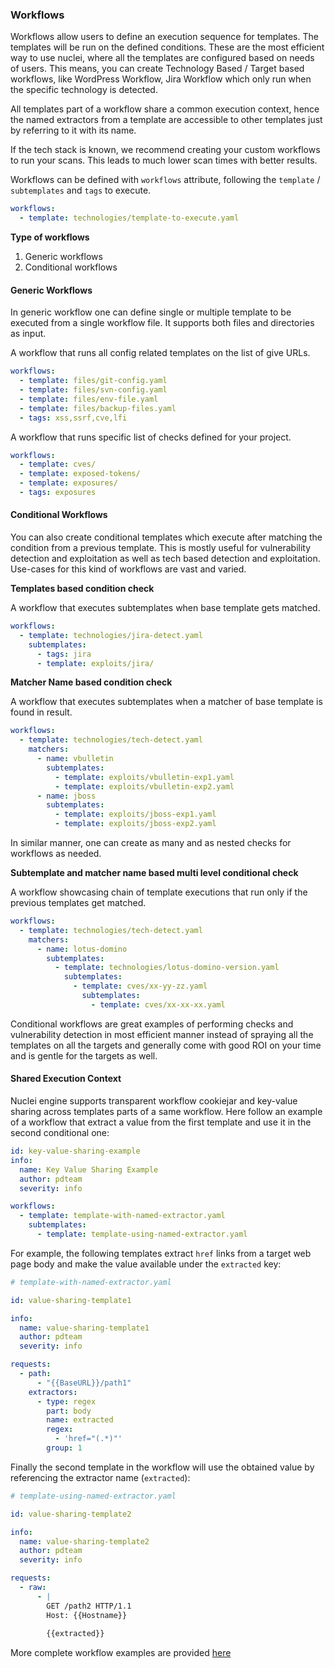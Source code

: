 ### Workflows

Workflows allow users to define an execution sequence for templates. The templates will be run on the defined conditions. These are the most efficient way to use nuclei, where all the templates are configured based on needs of users. This means, you can create Technology Based / Target based workflows, like WordPress Workflow, Jira Workflow which only run when the specific technology is detected.

All templates part of a workflow share a common execution context, hence the named extractors from a template are accessible to other templates just by referring to it with its name.

If the tech stack is known, we recommend creating your custom workflows to run your scans. This leads to much lower scan times with better results.

Workflows can be defined with `workflows` attribute, following the `template` / `subtemplates` and `tags` to execute.

```yaml
workflows:
  - template: technologies/template-to-execute.yaml
```

**Type of workflows**

1. Generic workflows
2. Conditional workflows

#### Generic Workflows

In generic workflow one can define single or multiple template to be executed from a single workflow file. It supports both files and directories as input.

A workflow that runs all config related templates on the list of give URLs.

```yaml
workflows:
  - template: files/git-config.yaml
  - template: files/svn-config.yaml
  - template: files/env-file.yaml
  - template: files/backup-files.yaml
  - tags: xss,ssrf,cve,lfi
```

A workflow that runs specific list of checks defined for your project.

```yaml
workflows:
  - template: cves/
  - template: exposed-tokens/
  - template: exposures/
  - tags: exposures
```

#### Conditional Workflows

You can also create conditional templates which execute after matching the condition from a previous template. This is mostly useful for vulnerability detection and exploitation as well as tech based detection and exploitation. Use-cases for this kind of workflows are vast and varied.

**Templates based condition check**

A workflow that executes subtemplates when base template gets matched.

```yaml
workflows:
  - template: technologies/jira-detect.yaml
    subtemplates:
      - tags: jira
      - template: exploits/jira/
```

**Matcher Name based condition check**

A workflow that executes subtemplates when a matcher of base template is found in result.

```yaml
workflows:
  - template: technologies/tech-detect.yaml
    matchers:
      - name: vbulletin
        subtemplates:
          - template: exploits/vbulletin-exp1.yaml
          - template: exploits/vbulletin-exp2.yaml
      - name: jboss
        subtemplates:
          - template: exploits/jboss-exp1.yaml
          - template: exploits/jboss-exp2.yaml
```

In similar manner, one can create as many and as nested checks for workflows as needed.

**Subtemplate and matcher name based multi level conditional check**

A workflow showcasing chain of template executions that run only if the previous templates get matched.


```yaml
workflows:
  - template: technologies/tech-detect.yaml
    matchers:
      - name: lotus-domino
        subtemplates:
          - template: technologies/lotus-domino-version.yaml
            subtemplates:
              - template: cves/xx-yy-zz.yaml
                subtemplates:
                  - template: cves/xx-xx-xx.yaml
```

Conditional workflows are great examples of performing checks and vulnerability detection in most efficient manner instead of spraying all the templates on all the targets and generally come with good ROI on your time and is gentle for the targets as well.

#### Shared Execution Context

Nuclei engine supports transparent workflow cookiejar and key-value sharing across templates parts of a same workflow. Here follow an example of a workflow that extract a value from the first template and use it in the second conditional one:

```yaml
id: key-value-sharing-example
info:
  name: Key Value Sharing Example
  author: pdteam
  severity: info

workflows:
  - template: template-with-named-extractor.yaml
    subtemplates:
      - template: template-using-named-extractor.yaml
```

For example, the following templates extract `href` links from a target web page body and make the value available under the `extracted` key:

```yaml
# template-with-named-extractor.yaml

id: value-sharing-template1

info:
  name: value-sharing-template1
  author: pdteam
  severity: info

requests:
  - path:
      - "{{BaseURL}}/path1"
    extractors:
      - type: regex
        part: body
        name: extracted
        regex:
          - 'href="(.*)"'
        group: 1
```

Finally the second template in the workflow will use the obtained value by referencing the extractor name (`extracted`):

```yaml
# template-using-named-extractor.yaml

id: value-sharing-template2

info:
  name: value-sharing-template2
  author: pdteam
  severity: info

requests:
  - raw:
      - |
        GET /path2 HTTP/1.1
        Host: {{Hostname}}
        
        {{extracted}}
```

More complete workflow examples are provided [here](../template-examples/workflow.md)